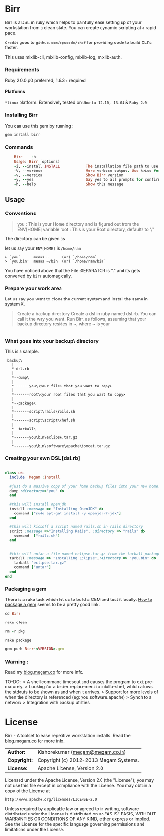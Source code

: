 # Birr

Birr is a DSL in ruby which helps to painfully ease setting up of your workstation from a clean state.
You can create dynamic scripting at a rapid pace.

`Credit` goes to `github.com/opscode/chef` for providing code to build CLI's faster. 

This uses mixlib-cli, mixlib-config, mixlib-log, mixlib-auth.

### Requirements

Ruby 2.0.0.p0 preferred; 1.9.3+ required 


#### Platforms

`*linux` platform. Extensively tested on `Ubuntu 12.10, 13.04` & `Ruby 2.0`

### Installing Birr

You can use this gem by running :

    gem install birr


### Commands

```ruby
	Birr	-h
	Usage: Birr (options)
    -i, --install INSTALL            The installation file path to use (required)
    -V, --verbose                    More verbose output. Use twice for max verbosity
    -v, --version                    Show Birr version
    -y, --yes                        Say yes to all prompts for confirmation
    -h, --help                       Show this message
```

## Usage

### Conventions

> you  : This is your Home directory and is figured out from the ENV[HOME] variable
> root : This is your Root directory, defaults to '/'

The directory can be given as

let us say your `ENV[HOME]` is `/home/ram` 

	> `you`      means ~      (or) `/home/ram` 
	> `you.bin'  means ~/bin  (or) `/home/ram/bin`

You have noticed above that the File::SEPARATOR is "." and its gets converted by `birr` automagically.

### Prepare your work area

Let us say you want to clone the current system and install the same in system X.


 > Create a backup directory
 > Create a dsl in ruby named dsl.rb. You can call it the way you want.
 > Run Birr. as follows, assuming that your backup directory resides in ~, where ~ is your <home>

```  Birr -i ~\backup\dsl.rb  
```
### What goes into your backup\ directory 

This is a sample.

```
 backup\
   |
   *-dsl.rb
   |
   *--dump\
   |
   *-------you\<your files that you want to copy> 
   |
   *-------root\<your root files that you want to copy> 
   |
   *--package\
   |
   *-------script\rails\rails.sh 
   |
   *-------script\script\chef.sh
   |
   *--tarball\
   |
   *-------you\bin\eclipse.tar.gz 
   |
   *-------you\bin\software\apache\tomcat.tar.gz
```
### Creating your own DSL [dsl.rb]

```ruby
   
class DSL
  include  Megam::Install

  #just do a massive copy of your home backup files into your new home.
  dump :directory=>"you" do
  end

  #this will install openjdk
  install :message => "Installing OpenJDK" do
    command ["sudo apt-get install -y openjdk-7-jdk"]
  end

  #this will kickoff a script named rails.sh in rails directory
  script :message =>"Installing Rails", :directory => "rails" do
    command  ["rails.sh"]
  end

 
  #this will untar a file named eclipse.tar.gz from the tarball package into home/bin dir
  tarball :message => "Installing Eclipse",:directory => "you.bin" do
    tarball "eclipse.tar.gz"
    command ["untar"]
  end
end                     
```

### Packaging a gem

There is a rake task which let us to build a GEM and test it locally. 
[How to package a gem](http://rubylearning.com/blog/how-do-i-create-and-publish-my-first-ruby-gem/) 
seems to be a pretty good link.

```ruby
cd Birr

rake clean

rm -r pkg

rake package

gem push Birr-<VERSION>.gem
```


### Warning :
Read my [blog.megam.co](http://blog.megam.co/archives/485) for more info.

TO-DO : > A shell command timesout and causes the program to exit pre-maturely.
        > Looking for a better replacement to mixlib-shell, which allows the stdouts to be shown as and when it arrives.
        > Support for more levels of when the directory is referenced (eg: you.software.apache)
        > Synch to a network
        > Integration with backup utilities
          
# License

Birr - A toolset to ease repetitive workstation installs.
Read the [blog.megam.co](http://blog.megam.co/archives/485) for more info.

|                      |                                          |
|:---------------------|:-----------------------------------------|
| **Author:**          | Kishorekumar (<megam@megam.co.in>)
| **Copyright:**       | Copyright (c) 2012-2013 Megam Systems.
| **License:**         | Apache License, Version 2.0

Licensed under the Apache License, Version 2.0 (the "License");
you may not use this file except in compliance with the License.
You may obtain a copy of the License at

    http://www.apache.org/licenses/LICENSE-2.0

Unless required by applicable law or agreed to in writing, software
distributed under the License is distributed on an "AS IS" BASIS,
WITHOUT WARRANTIES OR CONDITIONS OF ANY KIND, either express or implied.
See the License for the specific language governing permissions and
limitations under the License.
